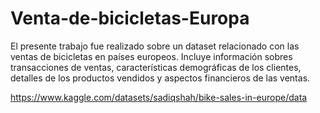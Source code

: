 # Venta-de-bicicletas-Europa
El presente trabajo fue realizado sobre un dataset relacionado con las ventas de bicicletas en países europeos. Incluye información sobres transacciones de ventas, características demográficas de los clientes, detalles de los productos vendidos y aspectos financieros de las ventas.

https://www.kaggle.com/datasets/sadiqshah/bike-sales-in-europe/data

